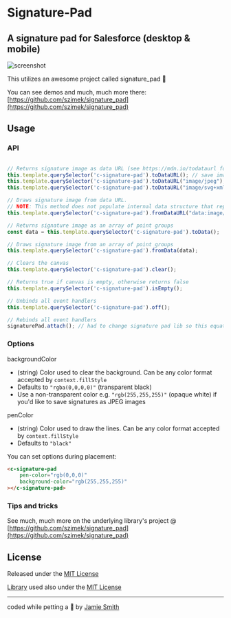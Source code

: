 # Signature-Pad

## A signature pad for Salesforce (desktop & mobile)

![screenshot](https://i.imgur.com/wyBnjsm.png)

This utilizes an awesome project called signature_pad 🎩

You can see demos and much, much more there: [https://github.com/szimek/signature_pad](https://github.com/szimek/signature_pad)

## Usage

### API

``` javascript

// Returns signature image as data URL (see https://mdn.io/todataurl for the list of possible parameters)
this.template.querySelector('c-signature-pad').toDataURL(); // save image as PNG
this.template.querySelector('c-signature-pad').toDataURL("image/jpeg"); // save image as JPEG
this.template.querySelector('c-signature-pad').toDataURL("image/svg+xml"); // save image as SVG

// Draws signature image from data URL.
// NOTE: This method does not populate internal data structure that represents drawn signature. Thus, after using #fromDataURL, #toData won't work properly.
this.template.querySelector('c-signature-pad').fromDataURL("data:image/png;base64,iVBORw0K...");

// Returns signature image as an array of point groups
const data = this.template.querySelector('c-signature-pad').toData();

// Draws signature image from an array of point groups
this.template.querySelector('c-signature-pad').fromData(data);

// Clears the canvas
this.template.querySelector('c-signature-pad').clear();

// Returns true if canvas is empty, otherwise returns false
this.template.querySelector('c-signature-pad').isEmpty();

// Unbinds all event handlers
this.template.querySelector('c-signature-pad').off();

// Rebinds all event handlers
signaturePad.attach(); // had to change signature pad lib so this equates to ".on()"
```

### Options

backgroundColor

- (string) Color used to clear the background. Can be any color format accepted by `context.fillStyle`
- Defaults to `"rgba(0,0,0,0)"` (transparent black)
- Use a non-transparent color e.g. `"rgb(255,255,255)"` (opaque white) if you'd like to save signatures as JPEG images

penColor

- (string) Color used to draw the lines. Can be any color format accepted by `context.fillStyle`
- Defaults to `"black"`

You can set options during placement:

```html
<c-signature-pad
    pen-color="rgb(0,0,0)"
    background-color="rgb(255,255,255)"
></c-signature-pad>
```

### Tips and tricks

See much, much more on the underlying library\'s project @ [https://github.com/szimek/signature_pad](https://github.com/szimek/signature_pad)

## License

Released under the [MIT License](http://www.opensource.org/licenses/MIT)

[Library](https://github.com/szimek/signature_pad) used also under the [MIT License](http://www.opensource.org/licenses/MIT)

---

coded while petting a 🐶 by [Jamie Smith](https://jsmith.dev)
